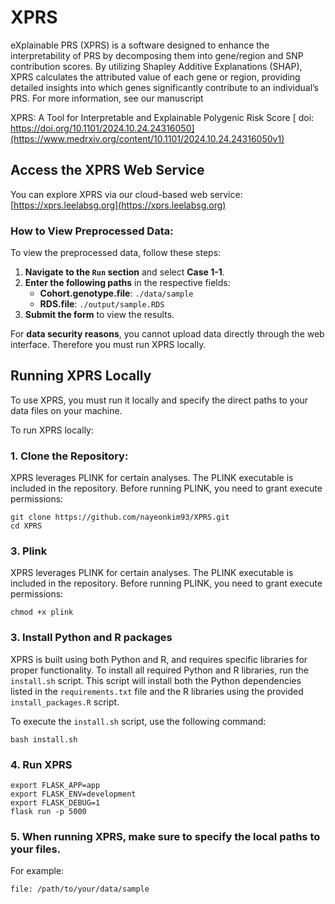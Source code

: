 # XPRS
eXplainable PRS (XPRS) is a software designed to enhance the interpretability of PRS by decomposing them into gene/region and SNP contribution scores. 
By utilizing Shapley Additive Explanations (SHAP), XPRS calculates the attributed value of each gene or region, providing detailed insights into which genes significantly contribute to an individual’s PRS. 
For more information, see our manuscript 

XPRS: A Tool for Interpretable and Explainable Polygenic Risk Score [ doi: https://doi.org/10.1101/2024.10.24.24316050](https://www.medrxiv.org/content/10.1101/2024.10.24.24316050v1)

## Access the XPRS Web Service

You can explore XPRS via our cloud-based web service:  
[https://xprs.leelabsg.org](https://xprs.leelabsg.org)

### How to View Preprocessed Data:

To view the preprocessed data, follow these steps:

1. **Navigate to the `Run` section** and select **Case 1-1**.
2. **Enter the following paths** in the respective fields:
   - **Cohort.genotype.file**: `./data/sample`
   - **RDS.file**: `./output/sample.RDS`
3. **Submit the form** to view the results.

For **data security reasons**, you cannot upload data directly through the web interface. Therefore you must run XPRS locally. 

## Running XPRS Locally

To use XPRS, you must run it locally and specify the direct paths to your data files on your machine. 

To run XPRS locally:

### 1. Clone the Repository:
XPRS leverages PLINK for certain analyses. The PLINK executable is included in the repository. Before running PLINK, you need to grant execute permissions:
``` 
git clone https://github.com/nayeonkim93/XPRS.git
cd XPRS
 ```
### 3. Plink
XPRS leverages PLINK for certain analyses. The PLINK executable is included in the repository. Before running PLINK, you need to grant execute permissions:
``` 
chmod +x plink
 ``` 
### 3. Install Python and R packages
XPRS is built using both Python and R, and requires specific libraries for proper functionality. To install all required Python and R libraries, run the `install.sh` script. This script will install both the Python dependencies listed in the `requirements.txt` file and the R libraries using the provided `install_packages.R` script.

To execute the `install.sh` script, use the following command:

```
bash install.sh
``` 

### 4. Run XPRS
``` 
export FLASK_APP=app
export FLASK_ENV=development
export FLASK_DEBUG=1
flask run -p 5000
 ```

### 5. When running XPRS, make sure to specify the **local paths** to your files. 

For example:

```
file: /path/to/your/data/sample
```
